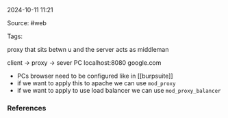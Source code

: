 
2024-10-11 11:21

Source: #web 

Tags: 

proxy that sits betwn u and the server acts as middleman

client        ->        proxy          ->         sever
PC                 localhost:8080       google.com

- PCs browser need to be configured like in [[burpsuite]]
- if we want to apply this to apache we can use `mod_proxy`
- if we want to apply to use load balancer we can use `mod_proxy_balancer`


### References
